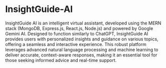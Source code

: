 # InsightGuide-AI

InsightGuide AI is an intelligent virtual assistant, developed using the MERN stack (MongoDB, Express.js, React.js, Node.js) and powered by Google Gemini AI. Designed to function similarly to ChatGPT, InsightGuide AI provides users with personalized insights and guidance on various topics, offering a seamless and interactive experience. This robust platform leverages advanced natural language processing and machine learning to deliver accurate, context-aware responses, making it an essential tool for those seeking informed advice and real-time support.
